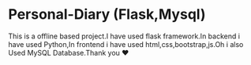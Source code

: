 # Personal-Diary (Flask,Mysql)
This is a offline based project.I have used flask framework.In backend i have used Python,In frontend i have used html,css,bootstrap,js.Oh i also Used MySQL Database.Thank you ❤️
